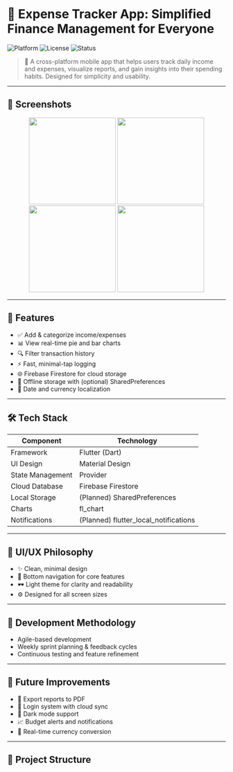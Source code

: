 # 💸 Expense Tracker App: Simplified Finance Management for Everyone

![Platform](https://img.shields.io/badge/platform-Flutter-blue.svg)
![License](https://img.shields.io/badge/license-MIT-green.svg)
![Status](https://img.shields.io/badge/status-Active-brightgreen.svg)

> 🚀 A cross-platform mobile app that helps users track daily income and expenses, visualize reports, and gain insights into their spending habits. Designed for simplicity and usability.

---

## 📱 Screenshots

<div align="center">
  <img src="screenshots/dashboard.png" width="200"/>
  <img src="screenshots/add_transaction.png" width="200"/>
  <img src="screenshots/history.png" width="200"/>
  <img src="screenshots/reports.png" width="200"/>
</div>

---

## 🧠 Features

- ✅ Add & categorize income/expenses
- 📊 View real-time pie and bar charts
- 🔍 Filter transaction history
- ⚡ Fast, minimal-tap logging
- 🌐 Firebase Firestore for cloud storage
- 📴 Offline storage with (optional) SharedPreferences
- 📅 Date and currency localization

---

## 🛠️ Tech Stack

| Component             | Technology              |
|----------------------|--------------------------|
| Framework            | Flutter (Dart)           |
| UI Design            | Material Design          |
| State Management     | Provider                 |
| Cloud Database       | Firebase Firestore       |
| Local Storage        | (Planned) SharedPreferences |
| Charts               | fl_chart                 |
| Notifications        | (Planned) flutter_local_notifications |

---

## 🎨 UI/UX Philosophy

- ✨ Clean, minimal design
- 🔘 Bottom navigation for core features
- 🕶️ Light theme for clarity and readability
- ⚙️ Designed for all screen sizes

---

## 🔄 Development Methodology

- Agile-based development
- Weekly sprint planning & feedback cycles
- Continuous testing and feature refinement

---

## 🎯 Future Improvements

- 📝 Export reports to PDF
- 🔐 Login system with cloud sync
- 🌙 Dark mode support
- 📈 Budget alerts and notifications
- 💱 Real-time currency conversion

---

## 📂 Project Structure

